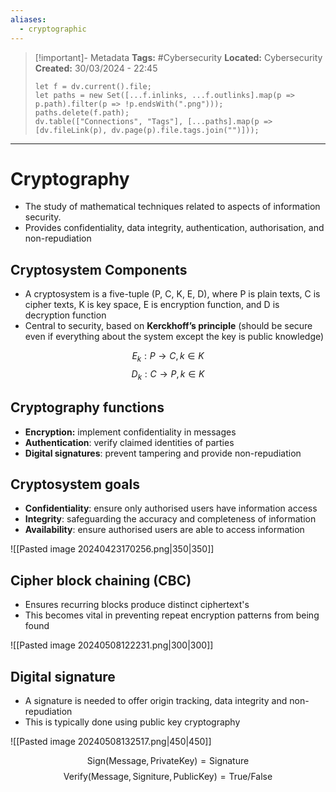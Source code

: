 ```yaml
---
aliases:
  - cryptographic
---
```


> [!important]- Metadata
> **Tags:** #Cybersecurity 
> **Located:** Cybersecurity
> **Created:** 30/03/2024 - 22:45
> ```dataviewjs
> let f = dv.current().file;
> let paths = new Set([...f.inlinks, ...f.outlinks].map(p => p.path).filter(p => !p.endsWith(".png")));
> paths.delete(f.path);
> dv.table(["Connections", "Tags"], [...paths].map(p => [dv.fileLink(p), dv.page(p).file.tags.join("")]));
> ```

___
# Cryptography
- The study of mathematical techniques related to aspects of information security.
- Provides confidentiality, data integrity, authentication, authorisation, and non-repudiation

## Cryptosystem Components
- A cryptosystem is a five-tuple (P, C, K, E, D), where P is plain texts, C is cipher texts, K is key space, E is encryption function, and D is decryption function
- Central to security, based on **Kerckhoff’s principle** (should be secure even if everything about the system except the key is public knowledge)

$$E_{k}:P\to C,k\in K$$
$$D_{k}:C\to P,k\in K$$
## Cryptography functions
- **Encryption:** implement confidentiality in messages
- **Authentication**: verify claimed identities of parties
- **Digital signatures**: prevent tampering and provide non-repudiation 
## Cryptosystem goals
- **Confidentiality**: ensure only authorised users have information access 
- **Integrity**: safeguarding the accuracy and completeness of information 
- **Availability**: ensure authorised users are able to access information 

![[Pasted image 20240423170256.png|350|350]]

## Cipher block chaining (CBC)
- Ensures recurring blocks produce distinct ciphertext's
- This becomes vital in preventing repeat encryption patterns from being found

![[Pasted image 20240508122231.png|300|300]]

## Digital signature
- A signature is needed to offer origin tracking, data integrity and non-repudiation
- This is typically done using public key cryptography 

![[Pasted image 20240508132517.png|450|450]]


$$\text{Sign}(\text{Message},\text{PrivateKey})=\text{Signature}$$
$$\text{Verify}(\text{Message},\text{Signiture},\text{PublicKey})=\text{True}/\text{False}$$
